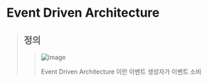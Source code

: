 # Event Driven Architecture
> ## 정의
>> ![image](https://user-images.githubusercontent.com/38696775/205497363-e33c5a90-fd78-4b19-90fd-a743ad6454b1.png)
>>
>> Event Driven Architecture 이란 이벤트 생성자가  이벤트 소비
>> 
